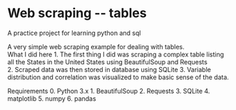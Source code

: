 # Web scraping -- tables 
A practice project for learning python and sql

A very simple web scraping example for dealing with tables.  
What I did here
	1.	The first thing I did was scraping a complex table listing all the States in the United States using BeautifulSoup and Requests  
	2.	Scraped data was then stored in database using SQLite
	3.	Variable distribution and correlation was visualized to make basic sense of the data. 

Requirements
	0.	Python 3.x
	1.	BeautifulSoup
	2.	Requests
	3.	SQLite
	4.	matplotlib 
	5.	numpy
	6.	pandas



